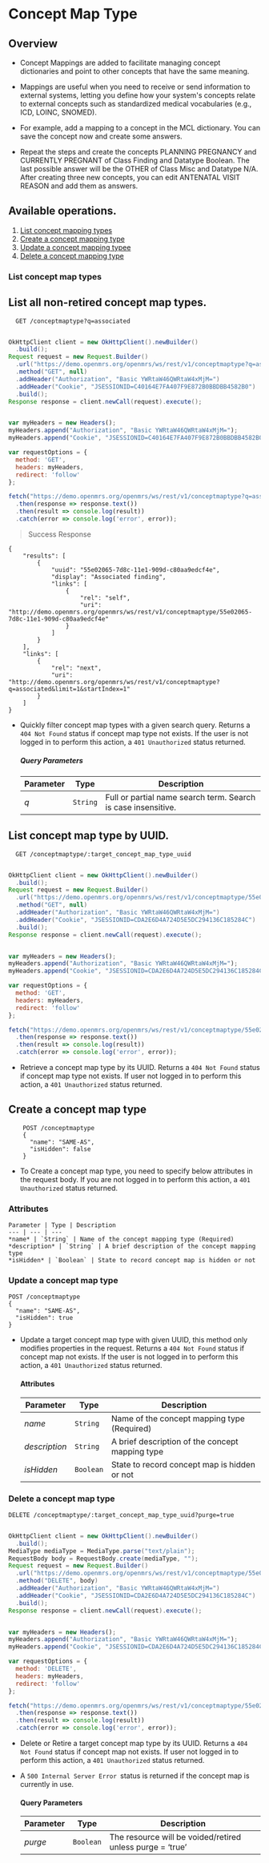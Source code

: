 # Concept Map Type

## Overview

* Concept Mappings are added to facilitate managing concept dictionaries and point to other concepts that have the same meaning. 
* Mappings are useful when you need to receive or send information to external systems, letting you define how your system's concepts relate to external concepts such as standardized medical vocabularies (e.g., ICD, LOINC, SNOMED). 
  
* For example, add a mapping to a concept in the MCL dictionary. You can save the concept now and create some answers.

* Repeat the steps and create the concepts PLANNING PREGNANCY and CURRENTLY PREGNANT of Class Finding and Datatype Boolean. The last possible answer will be the OTHER of Class Misc and Datatype N/A. After creating three new concepts, you can edit ANTENATAL VISIT REASON and add them as answers.

## Available operations. 

1. [List concept mapping types](#list-concept-map-types)
2. [Create a concept mapping type](#create-a-concept-map-type)
3. [Update a concept mapping typee](#update-a-concept-map-type)
4. [Delete a concept mapping type](#delete-a-concept-map-type)


### List concept map types

## List all non-retired concept map types.

```shell
  GET /conceptmaptype?q=associated
```

```java

OkHttpClient client = new OkHttpClient().newBuilder()
  .build();
Request request = new Request.Builder()
  .url("https://demo.openmrs.org/openmrs/ws/rest/v1/conceptmaptype?q=associated&limit=1")
  .method("GET", null)
  .addHeader("Authorization", "Basic YWRtaW46QWRtaW4xMjM=")
  .addHeader("Cookie", "JSESSIONID=C40164E7FA407F9E872B0BBDBB4582B0")
  .build();
Response response = client.newCall(request).execute();

```

```javascript

var myHeaders = new Headers();
myHeaders.append("Authorization", "Basic YWRtaW46QWRtaW4xMjM=");
myHeaders.append("Cookie", "JSESSIONID=C40164E7FA407F9E872B0BBDBB4582B0");

var requestOptions = {
  method: 'GET',
  headers: myHeaders,
  redirect: 'follow'
};

fetch("https://demo.openmrs.org/openmrs/ws/rest/v1/conceptmaptype?q=associated&limit=1", requestOptions)
  .then(response => response.text())
  .then(result => console.log(result))
  .catch(error => console.log('error', error));

```


> Success Response

```response
{
    "results": [
        {
            "uuid": "55e02065-7d8c-11e1-909d-c80aa9edcf4e",
            "display": "Associated finding",
            "links": [
                {
                    "rel": "self",
                    "uri": "http://demo.openmrs.org/openmrs/ws/rest/v1/conceptmaptype/55e02065-7d8c-11e1-909d-c80aa9edcf4e"
                }
            ]
        }
    ],
    "links": [
        {
            "rel": "next",
            "uri": "http://demo.openmrs.org/openmrs/ws/rest/v1/conceptmaptype?q=associated&limit=1&startIndex=1"
        }
    ]
}
```

* Quickly filter concept map types with a given search query. Returns a `404 Not Found` status if concept map type not exists. 
    If the user is not logged in to perform this action, a `401 Unauthorized` status returned.

    ##### Query Parameters

    Parameter | Type | Description
    --- | --- | ---
    *q* | `String` | Full or partial name search term. Search is case insensitive.


## List concept map type by UUID.

```shell
  GET /conceptmaptype/:target_concept_map_type_uuid
```
```java

OkHttpClient client = new OkHttpClient().newBuilder()
  .build();
Request request = new Request.Builder()
  .url("https://demo.openmrs.org/openmrs/ws/rest/v1/conceptmaptype/55e02065-7d8c-11e1-909d-c80aa9edcf4e")
  .method("GET", null)
  .addHeader("Authorization", "Basic YWRtaW46QWRtaW4xMjM=")
  .addHeader("Cookie", "JSESSIONID=CDA2E6D4A724D5E5DC294136C185284C")
  .build();
Response response = client.newCall(request).execute();

```

```javascript

var myHeaders = new Headers();
myHeaders.append("Authorization", "Basic YWRtaW46QWRtaW4xMjM=");
myHeaders.append("Cookie", "JSESSIONID=CDA2E6D4A724D5E5DC294136C185284C");

var requestOptions = {
  method: 'GET',
  headers: myHeaders,
  redirect: 'follow'
};

fetch("https://demo.openmrs.org/openmrs/ws/rest/v1/conceptmaptype/55e02065-7d8c-11e1-909d-c80aa9edcf4e", requestOptions)
  .then(response => response.text())
  .then(result => console.log(result))
  .catch(error => console.log('error', error));

```

* Retrieve a concept map type by its UUID. Returns a `404 Not Found` status if concept map type not exists. If user not logged in to perform this action, a `401 Unauthorized` status returned.


## Create a concept map type

```console
	POST /conceptmaptype
	{
	  "name": "SAME-AS",
	  "isHidden": false
	}
```

* To Create a concept map type, you need to specify below attributes in the request body. If you are not logged in to perform this action,
 a `401 Unauthorized` status returned.

### Attributes

    Parameter | Type | Description
    --- | --- | ---
    *name* | `String` | Name of the concept mapping type (Required)
    *description* | `String` | A brief description of the concept mapping type
    *isHidden* | `Boolean` | State to record concept map is hidden or not
    
### Update a concept map type

```shell
POST /conceptmaptype
{
  "name": "SAME-AS",
  "isHidden": true
}
```
*  Update a target concept map type with given UUID, this method only modifies properties in the request. Returns a `404 Not Found` status if concept map not exists. If the user is not logged in to perform this action, a `401 Unauthorized` status returned.

    #### Attributes

    Parameter | Type | Description
    --- | --- | ---
    *name* | `String` | Name of the concept mapping type (Required)
    *description* | `String` |  A brief description of the concept mapping type
    *isHidden* | `Boolean` | State to record concept map is hidden or not
    
    
### Delete a concept map type


```shell
DELETE /conceptmaptype/:target_concept_map_type_uuid?purge=true
```
```java

OkHttpClient client = new OkHttpClient().newBuilder()
  .build();
MediaType mediaType = MediaType.parse("text/plain");
RequestBody body = RequestBody.create(mediaType, "");
Request request = new Request.Builder()
  .url("https://demo.openmrs.org/openmrs/ws/rest/v1/conceptmaptype/55e02065-7d8c-11e1-909d-c80aa9edcf4e?purge=true")
  .method("DELETE", body)
  .addHeader("Authorization", "Basic YWRtaW46QWRtaW4xMjM=")
  .addHeader("Cookie", "JSESSIONID=CDA2E6D4A724D5E5DC294136C185284C")
  .build();
Response response = client.newCall(request).execute();

```

```javascript

var myHeaders = new Headers();
myHeaders.append("Authorization", "Basic YWRtaW46QWRtaW4xMjM=");
myHeaders.append("Cookie", "JSESSIONID=CDA2E6D4A724D5E5DC294136C185284C");

var requestOptions = {
  method: 'DELETE',
  headers: myHeaders,
  redirect: 'follow'
};

fetch("https://demo.openmrs.org/openmrs/ws/rest/v1/conceptmaptype/55e02065-7d8c-11e1-909d-c80aa9edcf4e?purge=true", requestOptions)
  .then(response => response.text())
  .then(result => console.log(result))
  .catch(error => console.log('error', error));

```

* Delete or Retire a target concept map type by its UUID. Returns a `404 Not Found` status if concept map not exists. If user not logged in to perform this action, a `401 Unauthorized` status returned.
* A `500 Internal Server Error `status is returned if the concept map is currently in use.

    #### Query Parameters

    Parameter | Type | Description
    --- | --- | ---
    *purge* | `Boolean` | The resource will be voided/retired unless purge = ‘true’

